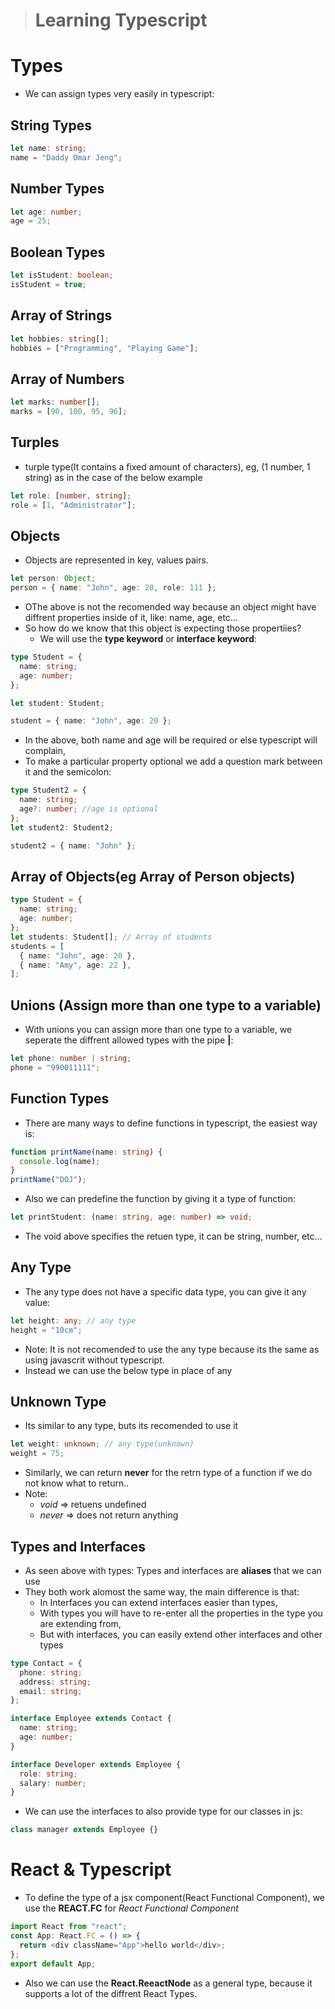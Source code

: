 > # Learning Typescript

# Types

- We can assign types very easily in typescript:

## String Types

```ts
let name: string;
name = "Daddy Omar Jeng";
```

## Number Types

```ts
let age: number;
age = 25;
```

## Boolean Types

```ts
let isStudent: boolean;
isStudent = true;
```

## Array of Strings

```ts
let hobbies: string[];
hobbies = ["Programming", "Playing Game"];
```

## Array of Numbers

```ts
let marks: number[];
marks = [90, 100, 95, 96];
```

## Turples

- turple type(It contains a fixed amount of characters), eg, (1 number, 1 string) as in the case of the below example

```ts
let role: [number, string];
role = [1, "Administrator"];
```

## Objects

- Objects are represented in key, values pairs.

```ts
let person: Object;
person = { name: "John", age: 20, role: 111 };
```

- OThe above is not the recomended way because an object might have diffrent properties inside of it, like: name, age, etc...
- So how do we know that this object is expecting those propertiies?
  - We will use the **type keyword** or **interface keyword**:

```ts
type Student = {
  name: string;
  age: number;
};

let student: Student;

student = { name: "John", age: 20 };
```

- In the above, both name and age will be required or else typescript will complain,
- To make a particular property optional we add a question mark between it and the semicolon:

```ts
type Student2 = {
  name: string;
  age?: number; //age is optional
};
let student2: Student2;

student2 = { name: "John" };
```

## Array of Objects(eg Array of Person objects)

```ts
type Student = {
  name: string;
  age: number;
};
let students: Student[]; // Array of students
students = [
  { name: "John", age: 20 },
  { name: "Amy", age: 22 },
];
```

## Unions (Assign more than one type to a variable)

- With unions you can assign more than one type to a variable, we seperate the diffrent allowed types with the pipe **|**:

```ts
let phone: number | string;
phone = "990011111";
```

## Function Types

- There are many ways to define functions in typescript, the easiest way is:

```ts
function printName(name: string) {
  console.log(name);
}
printName("DOJ");
```

- Also we can predefine the function by giving it a type of function:

```ts
let printStudent: (name: string, age: number) => void;
```

- The void above specifies the retuen type, it can be string, number, etc...

## Any Type

- The any type does not have a specific data type, you can give it any value:

```ts
let height: any; // any type
height = "10cm";
```

- Note: It is not recomended to use the any type because its the same as using javascrit without typescript.
- Instead we can use the below type in place of any

## Unknown Type

- Its similar to any type, buts its recomended to use it

```ts
let weight: unknown; // any type(unknown)
weight = 75;
```

- Similarly, we can return **never** for the retrn type of a function if we do not know what to return..
- Note:
  - _void_ => retuens undefined
  - _never_ => does not return anything

## Types and Interfaces

- As seen above with types: Types and interfaces are **aliases** that we can use
- They both work alomost the same way, the main difference is that:
  - In Interfaces you can extend interfaces easier than types,
  - With types you will have to re-enter all the properties in the type you are extending from,
  - But with interfaces, you can easily extend other interfaces and other types

```ts
type Contact = {
  phone: string;
  address: string;
  email: string;
};

interface Employee extends Contact {
  name: string;
  age: number;
}

interface Developer extends Employee {
  role: string;
  salary: number;
}
```

- We can use the interfaces to also provide type for our classes in js:

```ts
class manager extends Employee {}
```

# React & Typescript

- To define the type of a jsx component(React Functional Component), we use the **REACT.FC** for _React Functional Component_

```ts
import React from "react";
const App: React.FC = () => {
  return <div className="App">hello world</div>;
};
export default App;
```

- Also we can use the **React.ReeactNode** as a general type, because it supports a lot of the diffrent React Types.
